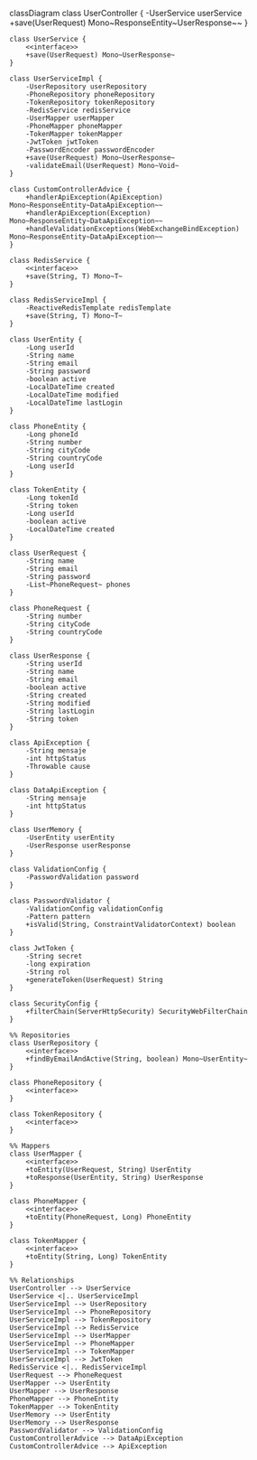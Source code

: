 classDiagram
    class UserController {
        -UserService userService
        +save(UserRequest) Mono~ResponseEntity~UserResponse~~
    }

    class UserService {
        <<interface>>
        +save(UserRequest) Mono~UserResponse~
    }

    class UserServiceImpl {
        -UserRepository userRepository
        -PhoneRepository phoneRepository
        -TokenRepository tokenRepository
        -RedisService redisService
        -UserMapper userMapper
        -PhoneMapper phoneMapper
        -TokenMapper tokenMapper
        -JwtToken jwtToken
        -PasswordEncoder passwordEncoder
        +save(UserRequest) Mono~UserResponse~
        -validateEmail(UserRequest) Mono~Void~
    }

    class CustomControllerAdvice {
        +handlerApiException(ApiException) Mono~ResponseEntity~DataApiException~~
        +handlerApiException(Exception) Mono~ResponseEntity~DataApiException~~
        +handleValidationExceptions(WebExchangeBindException) Mono~ResponseEntity~DataApiException~~
    }

    class RedisService {
        <<interface>>
        +save(String, T) Mono~T~
    }

    class RedisServiceImpl {
        -ReactiveRedisTemplate redisTemplate
        +save(String, T) Mono~T~
    }

    class UserEntity {
        -Long userId
        -String name
        -String email
        -String password
        -boolean active
        -LocalDateTime created
        -LocalDateTime modified
        -LocalDateTime lastLogin
    }

    class PhoneEntity {
        -Long phoneId
        -String number
        -String cityCode
        -String countryCode
        -Long userId
    }

    class TokenEntity {
        -Long tokenId
        -String token
        -Long userId
        -boolean active
        -LocalDateTime created
    }

    class UserRequest {
        -String name
        -String email
        -String password
        -List~PhoneRequest~ phones
    }

    class PhoneRequest {
        -String number
        -String cityCode
        -String countryCode
    }

    class UserResponse {
        -String userId
        -String name
        -String email
        -boolean active
        -String created
        -String modified
        -String lastLogin
        -String token
    }

    class ApiException {
        -String mensaje
        -int httpStatus
        -Throwable cause
    }

    class DataApiException {
        -String mensaje
        -int httpStatus
    }

    class UserMemory {
        -UserEntity userEntity
        -UserResponse userResponse
    }

    class ValidationConfig {
        -PasswordValidation password
    }

    class PasswordValidator {
        -ValidationConfig validationConfig
        -Pattern pattern
        +isValid(String, ConstraintValidatorContext) boolean
    }

    class JwtToken {
        -String secret
        -long expiration
        -String rol
        +generateToken(UserRequest) String
    }

    class SecurityConfig {
        +filterChain(ServerHttpSecurity) SecurityWebFilterChain
    }

    %% Repositories
    class UserRepository {
        <<interface>>
        +findByEmailAndActive(String, boolean) Mono~UserEntity~
    }

    class PhoneRepository {
        <<interface>>
    }

    class TokenRepository {
        <<interface>>
    }

    %% Mappers
    class UserMapper {
        <<interface>>
        +toEntity(UserRequest, String) UserEntity
        +toResponse(UserEntity, String) UserResponse
    }

    class PhoneMapper {
        <<interface>>
        +toEntity(PhoneRequest, Long) PhoneEntity
    }

    class TokenMapper {
        <<interface>>
        +toEntity(String, Long) TokenEntity
    }

    %% Relationships
    UserController --> UserService
    UserService <|.. UserServiceImpl
    UserServiceImpl --> UserRepository
    UserServiceImpl --> PhoneRepository
    UserServiceImpl --> TokenRepository
    UserServiceImpl --> RedisService
    UserServiceImpl --> UserMapper
    UserServiceImpl --> PhoneMapper
    UserServiceImpl --> TokenMapper
    UserServiceImpl --> JwtToken
    RedisService <|.. RedisServiceImpl
    UserRequest --> PhoneRequest
    UserMapper --> UserEntity
    UserMapper --> UserResponse
    PhoneMapper --> PhoneEntity
    TokenMapper --> TokenEntity
    UserMemory --> UserEntity
    UserMemory --> UserResponse
    PasswordValidator --> ValidationConfig
    CustomControllerAdvice --> DataApiException
    CustomControllerAdvice --> ApiException